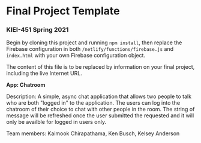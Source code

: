 # Final Project Template

### KIEI-451 Spring 2021

Begin by cloning this project and running `npm install`, then replace the Firebase configuration in both `/netlify/functions/firebase.js` and `index.html` with your own Firebase configuration object.

The content of this file is to be replaced by information on your final project, including the live Internet URL.

**App: Chatroom**

Description: A simple, async chat application that allows two people to talk who are both "logged in" to the application. The users can log into the chatroom of their choice to chat with other people in the room. The string of message will be refreshed once the user submitted the requested and it will only be availble for logged in users only. 

Team members: Kaimook Chirapathama, Ken Busch, Kelsey Anderson

